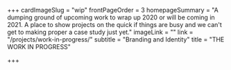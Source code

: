 +++
cardImageSlug = "wip"
frontPageOrder = 3
homepageSummary = "A dumping ground of upcoming work to wrap up 2020 or will be coming in 2021. A place to show projects on the quick if things are busy and we can't get to making proper a case study just yet."
imageLink = ""
link = "/projects/work-in-progress/"
subtitle = "Branding and Identity"
title = "THE WORK IN PROGRESS"

+++

